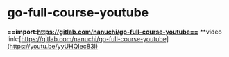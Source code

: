# go-full-course-youtube

**==import:https://gitlab.com/nanuchi/go-full-course-youtube==**
**video link:[https://gitlab.com/nanuchi/go-full-course-youtube](https://youtu.be/yyUHQIec83I)
